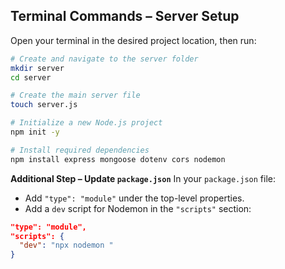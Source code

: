 

## **Terminal Commands – Server Setup**

Open your terminal in the desired project location, then run:

```bash
# Create and navigate to the server folder
mkdir server
cd server

# Create the main server file
touch server.js

# Initialize a new Node.js project
npm init -y

# Install required dependencies
npm install express mongoose dotenv cors nodemon
```

**Additional Step – Update `package.json`**
In your `package.json` file:

* Add `"type": "module"` under the top-level properties.
* Add a `dev` script for Nodemon in the `"scripts"` section:

```json
"type": "module",
"scripts": {
  "dev": "npx nodemon "
}
```
